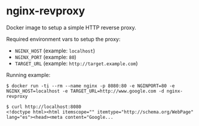 # nginx-revproxy
Docker image to setup a simple HTTP reverse proxy.

Required environment vars to setup the proxy:
+ `NGINX_HOST` (example: `localhost`)
+ `NGINX_PORT` (example: `80`)
+ `TARGET_URL` (example: `http://target.example.com`)

Running example:
```
$ docker run -ti --rm --name nginx -p 8080:80 -e NGINPORT=80 -e NGINX_HOST=localhost -e TARGET_URL=http://www.google.com -d nginx-revproxy

$ curl http://localhost:8080
<!doctype html><html itemscope="" itemtype="http://schema.org/WebPage" lang="es"><head><meta content="Google...
```
